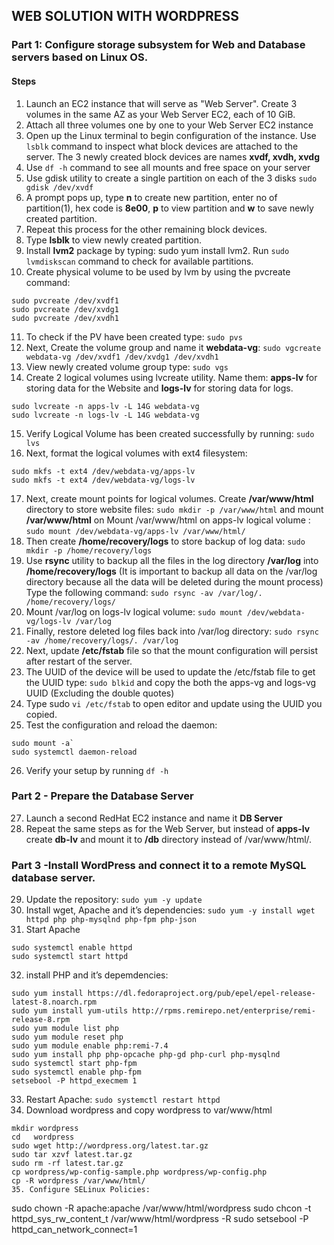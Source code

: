 ## WEB SOLUTION WITH WORDPRESS
### Part 1: Configure storage subsystem for Web and Database servers based on Linux OS.
#### Steps
1. Launch an EC2 instance that will serve as "Web Server". Create 3 volumes in the same AZ as your Web Server EC2, each of 10 GiB.
2. Attach all three volumes one by one to your Web Server EC2 instance
3. Open up the Linux terminal to begin configuration of the instance. Use `lsblk` command to inspect what block devices are attached to the server. The 3 newly
created block devices are names **xvdf, xvdh, xvdg**
4. Use `df -h` command to see all mounts and free space on your server
5. Use gdisk utility to create a single partition on each of the 3 disks `sudo gdisk /dev/xvdf`
6. A prompt pops up, type **n** to create new partition, enter no of partition(1), hex code is **8e00**, **p** to view partition and **w** to save newly created partition.
7. Repeat this process for the other remaining block devices.
8. Type **lsblk** to view newly created partition.
9. Install **lvm2** package by typing: sudo yum install lvm2. Run `sudo lvmdiskscan` command to check for available partitions.
10. Create physical volume to be used by lvm by using the pvcreate command: 
```
sudo pvcreate /dev/xvdf1
sudo pvcreate /dev/xvdg1
sudo pvcreate /dev/xvdh1
```
11. To check if the PV have been created type: `sudo pvs`
12. Next, Create the volume group and name it **webdata-vg**: `sudo vgcreate webdata-vg /dev/xvdf1 /dev/xvdg1 /dev/xvdh1`
13. View newly created volume group type: `sudo vgs`
14. Create 2 logical volumes using lvcreate utility. Name them: **apps-lv** for storing data for the Website and **logs-lv** for storing data for logs.
```
sudo lvcreate -n apps-lv -L 14G webdata-vg
sudo lvcreate -n logs-lv -L 14G webdata-vg
```
15. Verify Logical Volume has been created successfully by running: `sudo lvs`
16. Next, format the logical volumes with ext4 filesystem: 
```
sudo mkfs -t ext4 /dev/webdata-vg/apps-lv
sudo mkfs -t ext4 /dev/webdata-vg/logs-lv
```
17. Next, create mount points for logical volumes. Create **/var/www/html** directory to store website files: `sudo mkdir -p /var/www/html` and mount **/var/www/html** on Mount /var/www/html on apps-lv logical volume : `sudo mount /dev/webdata-vg/apps-lv /var/www/html/`
18. Then create **/home/recovery/logs** to store backup of log data: `sudo mkdir -p /home/recovery/logs` 
19. Use **rsync** utility to backup all the files in the log directory **/var/log** into **/home/recovery/logs** (It is important to backup all data on the /var/log directory because all the data will be deleted during the mount process) Type the following command: `sudo rsync -av /var/log/. /home/recovery/logs/`
20. Mount /var/log on logs-lv logical volume: `sudo mount /dev/webdata-vg/logs-lv /var/log` 
21. Finally, restore deleted log files back into /var/log directory: `sudo rsync -av /home/recovery/logs/. /var/log`
22. Next, update **/etc/fstab** file so that the mount configuration will persist after restart of the server.
23. The UUID of the device will be used to update the /etc/fstab file to get the UUID type: `sudo blkid` and copy the both the apps-vg and logs-vg UUID (Excluding the double quotes)
24. Type sudo `vi /etc/fstab` to open editor and update using the UUID you copied.
25. Test the configuration and reload the daemon: 
```
sudo mount -a`
sudo systemctl daemon-reload
```
26. Verify your setup by running `df -h`

### Part 2 - Prepare the Database Server
27. Launch a second RedHat EC2 instance and name it **DB Server**
28. Repeat the same steps as for the Web Server, but instead of **apps-lv** create **db-lv** and mount it to **/db** directory instead of /var/www/html/.

### Part 3 -Install WordPress and connect it to a remote MySQL database server.
29. Update the repository: `sudo yum -y update`
30. Install wget, Apache and it’s dependencies: `sudo yum -y install wget httpd php php-mysqlnd php-fpm php-json`
31. Start Apache
```
sudo systemctl enable httpd
sudo systemctl start httpd
```
32. install PHP and it’s depemdencies:
```
sudo yum install https://dl.fedoraproject.org/pub/epel/epel-release-latest-8.noarch.rpm
sudo yum install yum-utils http://rpms.remirepo.net/enterprise/remi-release-8.rpm
sudo yum module list php
sudo yum module reset php
sudo yum module enable php:remi-7.4
sudo yum install php php-opcache php-gd php-curl php-mysqlnd
sudo systemctl start php-fpm
sudo systemctl enable php-fpm
setsebool -P httpd_execmem 1
```
33. Restart Apache: `sudo systemctl restart httpd`
34. Download wordpress and copy wordpress to var/www/html
```
mkdir wordpress
cd   wordpress
sudo wget http://wordpress.org/latest.tar.gz
sudo tar xzvf latest.tar.gz
sudo rm -rf latest.tar.gz
cp wordpress/wp-config-sample.php wordpress/wp-config.php
cp -R wordpress /var/www/html/
35. Configure SELinux Policies:
```
sudo chown -R apache:apache /var/www/html/wordpress
sudo chcon -t httpd_sys_rw_content_t /var/www/html/wordpress -R
sudo setsebool -P httpd_can_network_connect=1

